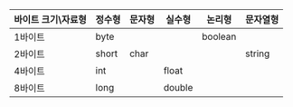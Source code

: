 |바이트 크기\자료형|정수형|문자형|실수형|논리형|문자열형|
|------|---|---|---|---|---|
|1바이트|byte|||boolean||
|2바이트|short|char|||string|
|4바이트|int||float|||
|8바이트|long||double|||
